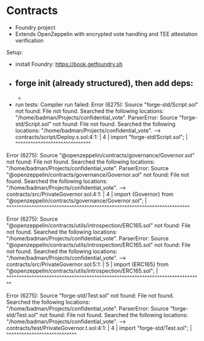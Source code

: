 # Contracts

- Foundry project
- Extends OpenZeppelin  with encrypted vote handling and TEE attestation verification

Setup:
- install Foundry: https://book.getfoundry.sh
- forge init (already structured), then add deps:
  - 
  - 
- run tests: Compiler run failed:
Error (6275): Source "forge-std/Script.sol" not found: File not found. Searched the following locations: "/home/badman/Projects/confidential_vote".
ParserError: Source "forge-std/Script.sol" not found: File not found. Searched the following locations: "/home/badman/Projects/confidential_vote".
 --> contracts/script/Deploy.s.sol:4:1:
  |
4 | import "forge-std/Script.sol";
  | ^^^^^^^^^^^^^^^^^^^^^^^^^^^^^^

Error (6275): Source "@openzeppelin/contracts/governance/Governor.sol" not found: File not found. Searched the following locations: "/home/badman/Projects/confidential_vote".
ParserError: Source "@openzeppelin/contracts/governance/Governor.sol" not found: File not found. Searched the following locations: "/home/badman/Projects/confidential_vote".
 --> contracts/src/PrivateGovernor.sol:4:1:
  |
4 | import {Governor} from "@openzeppelin/contracts/governance/Governor.sol";
  | ^^^^^^^^^^^^^^^^^^^^^^^^^^^^^^^^^^^^^^^^^^^^^^^^^^^^^^^^^^^^^^^^^^^^^^^^^

Error (6275): Source "@openzeppelin/contracts/utils/introspection/ERC165.sol" not found: File not found. Searched the following locations: "/home/badman/Projects/confidential_vote".
ParserError: Source "@openzeppelin/contracts/utils/introspection/ERC165.sol" not found: File not found. Searched the following locations: "/home/badman/Projects/confidential_vote".
 --> contracts/src/PrivateGovernor.sol:5:1:
  |
5 | import {ERC165} from "@openzeppelin/contracts/utils/introspection/ERC165.sol";
  | ^^^^^^^^^^^^^^^^^^^^^^^^^^^^^^^^^^^^^^^^^^^^^^^^^^^^^^^^^^^^^^^^^^^^^^^^^^^^^^

Error (6275): Source "forge-std/Test.sol" not found: File not found. Searched the following locations: "/home/badman/Projects/confidential_vote".
ParserError: Source "forge-std/Test.sol" not found: File not found. Searched the following locations: "/home/badman/Projects/confidential_vote".
 --> contracts/test/PrivateGovernor.t.sol:4:1:
  |
4 | import "forge-std/Test.sol";
  | ^^^^^^^^^^^^^^^^^^^^^^^^^^^^
